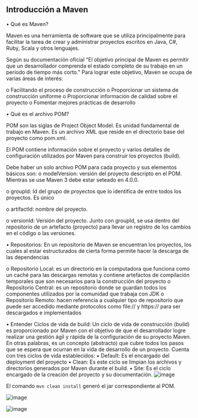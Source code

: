 ## Introducción a Maven

•	Qué es Maven?

Maven es una herramienta de software que se utiliza principalmente para facilitar la tarea de crear y administrar proyectos escritos en Java, C#, Ruby, Scala y otros lenguajes. 

Según su documentación oficial “El objetivo principal de Maven es permitir que un desarrollador comprenda el estado completo de su trabajo en un período de tiempo más corto.” Para lograr este objetivo, Maven se ocupa de varias áreas de interés:

o	Facilitando el proceso de construcción
o	Proporcionar un sistema de construcción uniforme
o	Proporcionar información de calidad sobre el proyecto
o	Fomentar mejores prácticas de desarrollo

•	Qué es el archivo POM?

POM son las siglas de Project Object Model. Es unidad fundamental de trabajo en Maven. Es un archivo XML que reside en el directorio base del proyecto como pom.xml.

El POM contiene información sobre el proyecto y varios detalles de configuración utilizados por Maven para construir los proyectos (build).

Debe haber un solo archivo POM para cada proyecto y sus elementos básicos son:
o	modelVersion: versión del proyecto descripto en el POM. Mientras se use Maven 3 debe estar seteado en 4.0.0.

o	groupId: Id del grupo de proyectos que lo identifica de entre todos los proyectos. Es único

o	artifactId: nombre del proyecto.

o	versionId: Versión del proyecto. Junto con groupId, se usa dentro del repositorio de un artefacto (proyecto) para llevar un registro de los cambios en el código o las versiones.

•	Repositorios:
En un repositorio de Maven se encuentran los proyectos, los cuales al estar estructurados de cierta forma permite hacer la descarga de las dependencias

o	Repositorio Local: es un directorio en la computadora que funciona como un caché para las descargas remotas y contiene artefactos de compilación temporales que son necesarios para la construcción del proyecto
o	Repositorio Central: es un repositorio donde se guardan todos los componentes utilizados por la comunidad que trabaja con JDK
o	Repositorio Remoto: hacen referencia a cualquier tipo de repositorio que puede ser accedido mediante protocolos como file:// y https:// para ser descargados e implementados

•	Entender Ciclos de vida de build:
Un ciclo de vida de construcción (build) es proporcionado por Maven con el objetivo de que el desarrollador logre realizar una gestión ágil y rápida de la configuración de su proyecto Maven.
En otras palabras, es un concepto (abstracto) que cubre todos los pasos que se espera que ocurran en la vida de desarrollo de un proyecto. Cuenta con tres ciclos de vida establecidos:
•	Default: Es el encargado del deployment del proyecto
•	Clean:  Es este ciclo se limpian los archivos y directorios generados por Maven durante el build.
•	Site: Es el ciclo encargado de la creación del proyecto y su documentación.
![image](https://user-images.githubusercontent.com/37404924/138983293-dfcd3b4e-13d0-4200-8fbd-6cb7de36409c.png)

El comando `mvn clean install` generó el jar correspondiente al POM.
 
![image](https://user-images.githubusercontent.com/37404924/138983324-30bd9d78-b64e-4567-9af5-3fc59fddd1a1.png)

![image](https://user-images.githubusercontent.com/37404924/138983332-d5fa01b8-6c8a-4902-bb8a-1897491d6a15.png)

 

